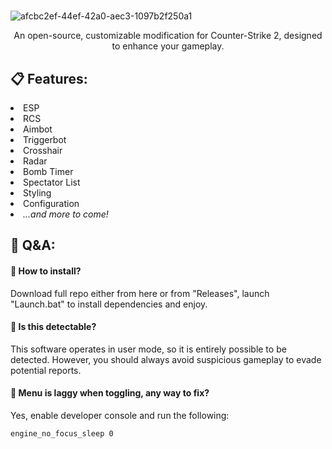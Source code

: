 # 
![afcbc2ef-44ef-42a0-aec3-1097b2f250a1](https://github.com/barto-v1/CS2-Hax/assets/167682046/ec38f6f6-ee78-40ba-b238-2a3504230bc2)


<p align="center">An open-source, customizable modification for Counter-Strike 2, designed to enhance your gameplay.</p>


<h2>📋 Features:</h2>
<li>ESP</li>
<li>RCS</li>
<li>Aimbot</li>
<li>Triggerbot</li>
<li>Crosshair</li>
<li>Radar</li>
<li>Bomb Timer</li>
<li>Spectator List</li>
<li>Styling</li>
<li>Configuration</li>
<li><i>...and more to come!</i></li>

<h2>💬 Q&A:</h2>
<h4><b>🤔  How to install?</b></h4>
<p>Download full repo either from here or from "Releases", launch "Launch.bat" to install dependencies and enjoy.</p>

<h4><b>🤔  Is this detectable?</b></h4>
<p>This software operates in user mode, so it is entirely possible to be detected. However, you should always avoid suspicious gameplay to evade potential reports.</p>

<h4><b>🤔  Menu is laggy when toggling, any way to fix?</b></h4>
<p>Yes, enable developer console and run the following:</p>

<code>engine_no_focus_sleep 0</code>
